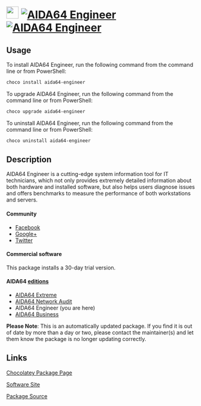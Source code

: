 ﻿# <img src="https://cdn.jsdelivr.net/gh/mkevenaar/chocolatey-packages@4f65c53f100b466115e14fce7f20c8ae3a0cc838/icons/aida64-engineer.png" width="32" height="32"/> [![AIDA64 Engineer](https://img.shields.io/chocolatey/v/aida64-engineer.svg?label=AIDA64+Engineer)](https://community.chocolatey.org/packages/aida64-engineer) [![AIDA64 Engineer](https://img.shields.io/chocolatey/dt/aida64-engineer.svg)](https://community.chocolatey.org/packages/aida64-engineer)

## Usage

To install AIDA64 Engineer, run the following command from the command line or from PowerShell:

```powershell
choco install aida64-engineer
```

To upgrade AIDA64 Engineer, run the following command from the command line or from PowerShell:

```powershell
choco upgrade aida64-engineer
```

To uninstall AIDA64 Engineer, run the following command from the command line or from PowerShell:

```powershell
choco uninstall aida64-engineer
```

## Description

AIDA64 Engineer is a cutting-edge system information tool for IT technicians, which not only provides extremely detailed information about both hardware and installed software, but also helps users diagnose issues and offers benchmarks to measure the performance of both workstations and servers.

#### Community

* [Facebook](https://www.facebook.com/AIDA64)
* [Google+](https://plus.google.com/+aida64)
* [Twitter](https://twitter.com/FinalWire)

#### Commercial software

This package installs a 30-day trial version.

#### AIDA64 [editions](http://www.aida64.com/compare-aida64-features)

* [AIDA64 Extreme](https://chocolatey.org/packages/aida64-extreme)
* [AIDA64 Network Audit](https://chocolatey.org/packages/aida64-networkaudit)
* AIDA64 Engineer (you are here)
* [AIDA64 Business](https://chocolatey.org/packages/aida64-business)

**Please Note**: This is an automatically updated package. If you find it is
out of date by more than a day or two, please contact the maintainer(s) and
let them know the package is no longer updating correctly.


## Links

[Chocolatey Package Page](https://community.chocolatey.org/packages/aida64-engineer)

[Software Site](http://www.aida64.com/products/aida64-engineer)

[Package Source](https://github.com/mkevenaar/chocolatey-packages/tree/master/automatic/aida64-engineer)

